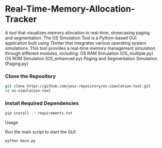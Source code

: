 # Real-Time-Memory-Allocation-Tracker
A tool that visualizes memory allocation in real-time, showcasing  paging and segmentation.
The OS Simulation Tool is a Python-based GUI application built using Tkinter that integrates various operating system simulations. This tool provides a real-time memory management simulation through different modules, including:
OS RAM Simulation (OS_multiple.py)
OS ROM Simulation (OS_enhanced.py)
Paging and Segmentation Simulation (Paging.py)

### Clone the Repository

```sh
git clone https://github.com/your-repository/os-simulation-tool.git
cd os-simulation-tool
```

### Install Required Dependencies
```sh
pip install -r requirements.txt
```
Usage

Run the main script to start the GUI:
```sh
python main.py
```
